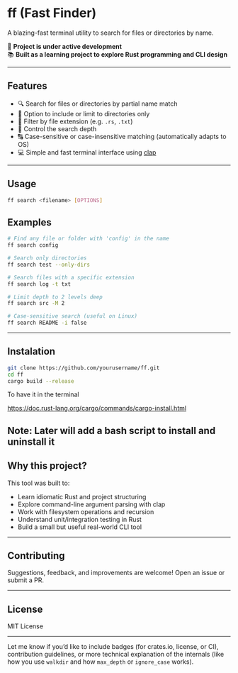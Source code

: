 # ff (Fast Finder)

A blazing-fast terminal utility to search for files or directories by name.

🚧 **Project is under active development**  
📚 **Built as a learning project to explore Rust programming and CLI design**

---

## Features

- 🔍 Search for files or directories by partial name match
- 📁 Option to include or limit to directories only
- 📂 Filter by file extension (e.g. `.rs`, `.txt`)
- 🧭 Control the search depth
- 🔠 Case-sensitive or case-insensitive matching (automatically adapts to OS)
- 💻 Simple and fast terminal interface using [clap](https://docs.rs/clap)

---

## Usage

```bash
ff search <filename> [OPTIONS]
```

## Examples

```bash
# Find any file or folder with 'config' in the name
ff search config

# Search only directories
ff search test --only-dirs

# Search files with a specific extension
ff search log -t txt

# Limit depth to 2 levels deep
ff search src -M 2

# Case-sensitive search (useful on Linux)
ff search README -i false

```
---

## Instalation

``` bash
git clone https://github.com/yourusername/ff.git
cd ff
cargo build --release
```

To have it in the terminal

https://doc.rust-lang.org/cargo/commands/cargo-install.html

Note: Later will add a bash script to install and uninstall it
---

## Why this project?

This tool was built to:

- Learn idiomatic Rust and project structuring
- Explore command-line argument parsing with clap
- Work with filesystem operations and recursion
- Understand unit/integration testing in Rust
- Build a small but useful real-world CLI tool

---

## Contributing

Suggestions, feedback, and improvements are welcome! Open an issue or submit a PR.

---

## License

MIT License


---

Let me know if you’d like to include badges (for crates.io, license, or CI), contribution guidelines, or more technical explanation of the internals (like how you use `walkdir` and how `max_depth` or `ignore_case` works).
